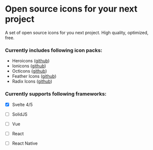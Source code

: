 # Open source icons for your next project

A set of open source icons for you next project.
High quality, optimized, free.

### Currently includes following icon packs:
- Heroicons ([github](https://github.com/tailwindlabs/heroicons))
- Ionicons ([github](https://github.com/ionic-team/ionicons))
- Octicons ([github](https://github.com/primer/octicons))
- Feather Icons ([github](https://github.com/feathericons/feather))
- Radix Icons ([github](https://github.com/radix-ui/icons))

### Currently supports following frameworks:

- [x] Svelte 4/5
- [ ] SolidJS
- [ ] Vue
- [ ] React
- [ ] React Native










